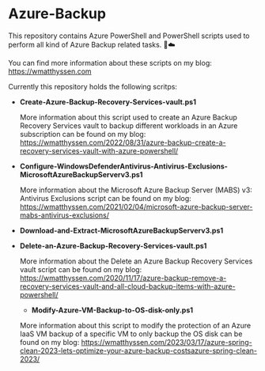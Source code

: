# Azure-Backup

This repository contains Azure PowerShell and PowerShell scripts used to perform all kind of Azure Backup related tasks. 🚀☁️

You can find more information about these scripts on my blog: https://wmatthyssen.com


Currently this repository holds the following scritps:

- **Create-Azure-Backup-Recovery-Services-vault.ps1**

  More information about this script used to create an Azure Backup Recovery Services vault to backup different workloads in an Azure subscription can be found on my blog: https://wmatthyssen.com/2022/08/31/azure-backup-create-a-recovery-services-vault-with-azure-powershell/

- **Configure-WindowsDefenderAntivirus-Antivirus-Exclusions-MicrosoftAzureBackupServerv3.ps1**

  More information about the Microsoft Azure Backup Server (MABS) v3: Antivirus Exclusions script can be found on my blog: https://wmatthyssen.com/2021/02/04/microsoft-azure-backup-server-mabs-antivirus-exclusions/
  
- **Download-and-Extract-MicrosoftAzureBackupServerv3.ps1**

- **Delete-an-Azure-Backup-Recovery-Services-vault.ps1**

  More information about the Delete an Azure Backup Recovery Services vault script can be found on my blog: https://wmatthyssen.com/2020/11/17/azure-backup-remove-a-recovery-services-vault-and-all-cloud-backup-items-with-azure-powershell/
  
  - **Modify-Azure-VM-Backup-to-OS-disk-only.ps1**

  More information about this script to modify the protection of an Azure IaaS VM backup of a specific VM to only backup the OS disk can be found on my blog: https://wmatthyssen.com/2023/03/17/azure-spring-clean-2023-lets-optimize-your-azure-backup-costsazure-spring-clean-2023/
